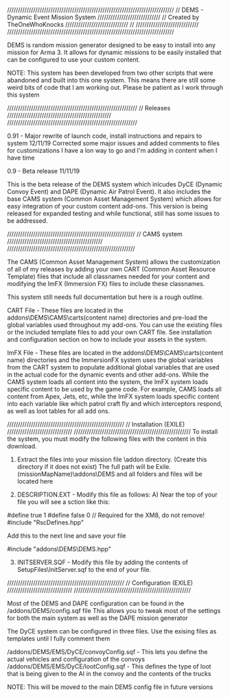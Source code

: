 /////////////////////////////////////////////////////////////////////////////
//	DEMS - Dynamic Event Mission System			/////////////////////////////
//	Created by TheOneWhoKnocks					/////////////////////////////
//												/////////////////////////////
/////////////////////////////////////////////////////////////////////////////

DEMS is random mission generator designed to be easy to install into any 
mission for Arma 3.  It allows for dynamic missions to be easily installed
that can be configured to use your custom content.

NOTE: This system has been developed from two other scripts that were abandoned and built into this one system.
This means there are still some weird bits of code that I am working out.  Please be patient as I work through this system


////////////////////////////////////////////////////////////
// Releases ////////////////////////////////////////////////
////////////////////////////////////////////////////////////

0.91 - Major rewrite of launch code, install instructions and repairs to system
12/11/19
Corrected some major issues and added comments to files for customizations
I have a lon way to go and I'm adding in content when I have time

0.9 - Beta release
11/11/19

This is the beta release of the DEMS system which inlcudes DyCE (Dynamic Convoy
Event) and DAPE (Dynamic Air Patrol Event).  It also includes the base CAMS system
(Common Asset Management System) which allows for easy integration of your custom 
content add-ons.  This version is being released for expanded testing and while 
functional, still has some issues to be addressed.

///////////////////////////////////////////////////////////
// CAMS system ////////////////////////////////////////////
///////////////////////////////////////////////////////////

The CAMS (Common Asset Management System) allows the customization of all of my releases
by adding your own CART (Common Asset Resource Template) files that include all classnames
needed for your content and modifying the ImFX (Immersion FX) files to include these classnames.

This system still needs full documentation but here is a rough outline.

CART File - These files are located in the addons\DEMS\CAMS\carts\(content name) directories and 
pre-load the global variables used throughout my add-ons.  You can use the existing files
or the included template files to add your own CART file.  See installation and configuration 
section on how to include your assets in the system.

ImFX File - These files are located in the addons\DEMS\CAMS\carts\(content name) directories and 
the ImmersionFX system uses the global variables from the CART system to populate
additional global variables that are used in the actual code for the dynamic events and other
add-ons.  While the CAMS system loads all content into the system, the ImFX system loads specific
content to be used by the game code.  For example, CAMS loads all content from Apex, Jets, etc, while
the ImFX system loads specific content into each variable like which patrol craft fly and which
interceptors respond, as well as loot tables for all add ons. 

//////////////////////////////////////////////////////
// Installation (EXILE) //////////////////////////////
//////////////////////////////////////////////////////
To install the system, you must modify the following files with the content in this download.  

1. Extract the files into your mission file \addon directory.  (Create this directory if it does not exist)
The full path will be Exile.(missionMapName)\addons\DEMS and all folders and files will be located here

2. DESCRIPTION.EXT - Modify this file as follows:
A) Near the top of your file you will see a sction like this:

#define true 1
#define false 0
// Required for the XM8, do not remove!
#include "RscDefines.hpp"

Add this to the next line and save your file

#include "addons\DEMS\DEMS.hpp"


3. INITSERVER.SQF - Modify this file by adding the contents of SetupFiles\InitServer.sqf to the end of your file.


//////////////////////////////////////////////////////
// Configuration (EXILE) //////////////////////////////
//////////////////////////////////////////////////////

Most of the DEMS and DAPE configuration can be found in the /addons/DEMS/config.sqf file
This allows you to tweak most of the settings for both the main system as well as the DAPE mission generator


The DyCE system can be configured in three files.  Use the exising files as templates until I fully comment them

/addons/DEMS/EMS/DyCE/convoyConfig.sqf - This lets you define the actual vehicles and configuration of the convoys
/addons/DEMS/EMS/DyCE/lootConfig.sqf - This defines the type of loot that is being given to the AI in the convoy and the contents of the trucks

NOTE: This will be moved to the main DEMS config file in future versions
